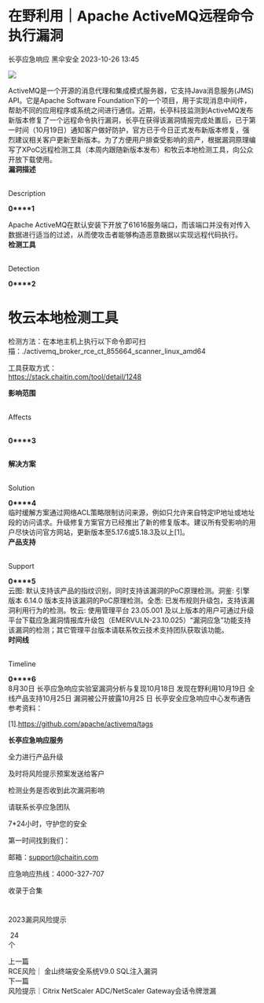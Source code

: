 #  在野利用｜Apache ActiveMQ远程命令执行漏洞   
长亭应急响应  黑伞安全   2023-10-26 13:45  
  
![](https://mmbiz.qpic.cn/sz_mmbiz_png/FOh11C4BDicQqbQfZjbCav2hwOTiaicg8mNtynI8Rx4smAPgNNogL3xjZRqJsBcia8dznzdhicUUZRiamVWtjUEB4eTw/640?wx_fmt=png&wxfrom=5&wx_lazy=1&wx_co=1 "")  
  
ActiveMQ是一个开源的消息代理和集成模式服务器，它支持Java消息服务(JMS) API。它是Apache Software Foundation下的一个项目，用于实现消息中间件，帮助不同的应用程序或系统之间进行通信。近期，长亭科技监测到ActiveMQ发布新版本修复了一个远程命令执行漏洞，长亭在获得该漏洞情报完成处置后，已于第一时间（10月19日）通知客户做好防护，官方已于今日正式发布新版本修复，强烈建议相关客户更新至新版本。为了方便用户排查受影响的资产，根据漏洞原理编写了XPoC远程检测工具（本周内跟随新版本发布）和牧云本地检测工具，向公众开放下载使用。  
**漏洞描述**  
  
   
Description   
  
  
  
**0****1**  
  
Apache ActiveMQ在默认安装下开放了61616服务端口，而该端口并没有对传入数据进行适当的过滤，从而使攻击者能够构造恶意数据以实现远程代码执行。  
**检测工具**  
  
   
Detection   
  
  
  
**0****2**  
#   
# 牧云本地检测工具  
检测方法：在本地主机上执行以下命令即可扫描：./activemq_broker_rce_ct_855664_scanner_linux_amd64  
  
工具获取方式：  
https://stack.chaitin.com/tool/detail/1248  
  
**影响范围**  
  
   
Affects  
   
  
  
  
**0****3**  
```
```  
  
**解决方案**  
  
   
Solution   
  
  
  
**0****4**  
临时缓解方案通过网络ACL策略限制访问来源，例如只允许来自特定IP地址或地址段的访问请求。升级修复方案官方已经推出了新的修复版本。建议所有受影响的用户尽快访问官方网站，更新版本至5.17.6或5.18.3及以上[1]。  
**产品支持**  
  
   
Support   
  
  
  
**0****5**  
云图: 默认支持该产品的指纹识别，同时支持该漏洞的PoC原理检测。洞鉴: 引擎版本 6.14.0 版本支持该漏洞的PoC原理检测。全悉: 已发布规则升级包，支持该漏洞利用行为的检测。牧云: 使用管理平台 23.05.001 及以上版本的用户可通过升级平台下载应急漏洞情报库升级包（EMERVULN-23.10.025）“漏洞应急”功能支持该漏洞的检测；其它管理平台版本请联系牧云技术支持团队获取该功能。  
**时间线**  
  
   
Timeline   
  
  
  
**0****6**  
8月30日 长亭应急响应实验室漏洞分析与复现10月18日 发现在野利用10月19日 全线产品支持10月25日 漏洞被公开披露10月25 日 长亭安全应急响应中心发布通告  
参考资料：  
  
[1].https://github.com/apache/activemq/tags  
  
  
**长亭应急响应服务**  
  
  
  
  
全力进行产品升级  
  
及时将风险提示预案发送给客户  
  
检测业务是否收到此次漏洞影响  
  
请联系长亭应急团队  
  
7*24小时，守护您的安全  
  
  
第一时间找到我们：  
  
邮箱：support@chaitin.com  
  
应急响应热线：4000-327-707  
  
  
收录于合集   
#  
2023漏洞风险提示  
  
 24  
个  
  
上一篇  
RCE风险｜ 金山终端安全系统V9.0 SQL注入漏洞  
下一篇  
风险提示｜Citrix NetScaler ADC/NetScaler Gateway会话令牌泄漏  
  
  
